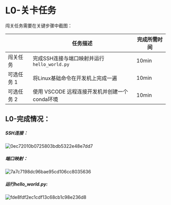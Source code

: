 # L0-关卡任务

闯关任务需要在关键步骤中截图：

|            | 任务描述                                      | 完成所需时间 |
| ---------- | --------------------------------------------- | ------------ |
| 闯关任务   | 完成SSH连接与端口映射并运行`hello_world.py`   | 10min        |
| 可选任务 1 | 将Linux基础命令在开发机上完成一遍             | 10min        |
| 可选任务 2 | 使用 VSCODE 远程连接开发机并创建一个conda环境 | 10min        |


## L0-完成情况：
##### SSH连接：
![0ec72010b0725803bdb5322e48e7dd7](https://github.com/user-attachments/assets/a689fc46-db2a-4bfe-817e-8331c83f1db8)
##### 端口映射：
![7a7c7198dc96bae95cd106cc8035636](https://github.com/user-attachments/assets/4d19a3a5-0f40-405a-a0fa-8ac738335465)

##### 运行hello_world.py:
![fde8fdf2ec1cdf13c68cb1c98e236d8](https://github.com/user-attachments/assets/2b2b70b4-bd86-4958-aeee-9ed0ada0695b)


